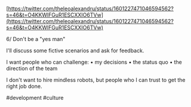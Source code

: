 [https://twitter.com/theleoalexandru/status/1601227471046594562?s=46&t=O4KKWlFGuR1ESCXXIO6TVw](https://twitter.com/theleoalexandru/status/1601227471046594562?s=46&t=O4KKWlFGuR1ESCXXIO6TVw)

6/ Don't be a "yes man"

I'll discuss some fictive scenarios and ask for feedback.

I want people who can challenge:
• my decisions
• the status quo
• the direction of the team

I don't want to hire mindless robots, but people who I can trust to get the right job done.

#development #culture